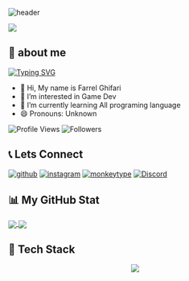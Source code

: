 ![header](https://capsule-render.vercel.app/api?type=waving&height=300&color=gradient&text=Hi%20there,%20I'm%20Farrel%20ghifari&fontAlign=50&fontAlignY=35&descAlignY=50&textBg=false&fontSize=55&desc=ファレル・ギファリ%20(Fareru%20gifari)&descAlign=29)

<img src="https://user-images.githubusercontent.com/73097560/115834477-dbab4500-a447-11eb-908a-139a6edaec5c.gif">

## 🧍 about me
[![Typing SVG](https://readme-typing-svg.herokuapp.com?font=Fira+Code&pause=1000&color=F7EF00&width=435&lines=Software+Engineer;Robotic+Enthusiast)](https://git.io/typing-svg)

- 👋 Hi, My name is Farrel Ghifari
- 👀 I’m interested in Game Dev
- 🌱 I’m currently learning All programing language
-  😄 Pronouns: Unknown

  ![Profile Views](https://komarev.com/ghpvc/?username=Farrghif&color=blue)
  ![Followers](https://img.shields.io/github/followers/Farrghif?label=Follow&style=social)

  ## 📞 Lets Connect
  
<a href="https://github.com/Farrghif">![github](https://img.shields.io/badge/GitHub-000000?style=for-the-badge&logo=GitHub&logoColor=white)</a>
<a href="https://instagram.com/farrelghifari14">![instagram](https://img.shields.io/badge/Instagram-E4405F?style=for-the-badge&logo=Instagram&logoColor=white)</a>
<a href="https://monkeytype.com/profile/FarrAway1">![monkeytype](https://img.shields.io/badge/Monkeytype-33372C?style=for-the-badge&logo=Monkeytype&logoColor=yellow)</a>
<a href="https://discord.com/channels/@me">![Discord](https://img.shields.io/badge/Discord-5865F2?style=for-the-badge&logo=Discord&logoColor=white)</a>

## 📊 My GitHub Stat

<a href="https://github.com/Farrghif">
  <img align="center" src="https://github-readme-stats.vercel.app/api?username=Farrghif&count_private=true&show_icons=true&theme=chartreuse-dark" />
</a>
<a href="https://github.com/Farrghif">
  <img align="center" src="https://github-readme-stats.vercel.app/api/top-langs/?username=Farrghif&layout=compact&theme=chartreuse-dark&langs_count=99999999" />
</a>

## 🔧 Tech Stack

<p align="center">
  <img src="https://skillicons.dev/icons?i=html,css,js,php,laravel,mysql,react,cs,c,cpp,fastapi,figma,sqlite,python,linux,unity,java,vue,bootstrap,vscode,nodejs,arduino,bash,docker,gradle,tailwind&theme=dark" />
</p>



<!---
Farrghif/Farrghif is a ✨ special ✨ repository because its `README.md` (this file) appears on your GitHub profile.
You can click the Preview link to take a look at your changes.
--->
